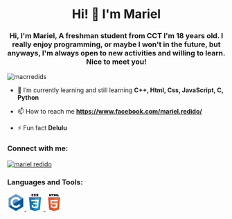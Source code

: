 <h1 align="center">Hi! 👋 I'm Mariel</h1>
<h3 align="center">Hi, I'm Mariel, A freshman student from CCT I'm 18 years old. I really enjoy programming, or maybe I won't in the future, but anyways, I'm always open to new activities and willing to learn. Nice to meet you!</h3>

<p align="left"> <img src="https://komarev.com/ghpvc/?username=macrredids&label=Profile%20views&color=0e75b6&style=flat" alt="macrredids" /> </p>

- 🌱 I’m currently learning and still learning **C++, Html, Css, JavaScript, C, Python**

- 📫 How to reach me **https://www.facebook.com/mariel.redido/**

- ⚡ Fun fact **Delulu**

<h3 align="left">Connect with me:</h3>
<p align="left">
<a href="https://fb.com/mariel redido" target="blank"><img align="center" src="https://raw.githubusercontent.com/rahuldkjain/github-profile-readme-generator/master/src/images/icons/Social/facebook.svg" alt="mariel redido" height="30" width="40" /></a>
</p>

<h3 align="left">Languages and Tools:</h3>
<p align="left"> <a href="https://www.cprogramming.com/" target="_blank" rel="noreferrer"> <img src="https://raw.githubusercontent.com/devicons/devicon/master/icons/c/c-original.svg" alt="c" width="40" height="40"/> </a> <a href="https://www.w3schools.com/css/" target="_blank" rel="noreferrer"> <img src="https://raw.githubusercontent.com/devicons/devicon/master/icons/css3/css3-original-wordmark.svg" alt="css3" width="40" height="40"/> </a> <a href="https://www.w3.org/html/" target="_blank" rel="noreferrer"> <img src="https://raw.githubusercontent.com/devicons/devicon/master/icons/html5/html5-original-wordmark.svg" alt="html5" width="40" height="40"/> </a> </p>

